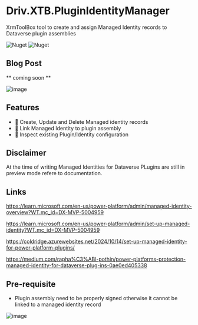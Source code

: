 # Driv.XTB.PluginIdentityManager
XrmToolBox tool to create and assign Managed Identity records to Dataverse plugin assemblies

![Nuget](https://img.shields.io/nuget/dt/Driv.XTB.PluginIdentityManager) ![Nuget](https://img.shields.io/nuget/v/Driv.XTB.PluginIdentityManager)

## Blog Post
** coming soon **

![image](https://github.com/user-attachments/assets/c7821fb3-fc7f-45af-ada4-26b016d36cfd)




## Features
- :wrench: Create, Update and Delete Managed identity records
- :link: Link Managed Identity to plugin assembly
- :eyes: Inspect existing Plugin/Identity configuration
 


 ## Disclaimer
 At the time of writing Managed Identities for Dataverse PLugins are still in preview mode refere to documentation.

 ## Links
 https://learn.microsoft.com/en-us/power-platform/admin/managed-identity-overview?WT.mc_id=DX-MVP-5004959
 
 https://learn.microsoft.com/en-us/power-platform/admin/set-up-managed-identity?WT.mc_id=DX-MVP-5004959

 https://coldridge.azurewebsites.net/2024/10/14/set-up-managed-identity-for-power-platform-plugins/

 https://medium.com/rapha%C3%ABl-pothin/power-platforms-protection-managed-identity-for-dataverse-plug-ins-0ae0ed405338

 ## Pre-requisite
- Plugin assembly need to be properly signed otherwise it cannot be linked to a managed identity record
  
![image](https://github.com/user-attachments/assets/b7119a3c-b343-4693-809a-a03561074e1d)
